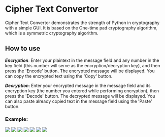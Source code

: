 # Cipher Text Convertor
Cipher Text Convertor demonstrates the strength of Python in cryptography with a simple GUI. It is based on the One-time pad cryptography algorithm, which is a symmetric cryptography algorithm.

## How to use
**_Encryption_**: Enter your plaintext in the message field and any number in the key field (this number will serve as the encryption/decryption key), and then press the 'Encode' button. The encrypted message will be displayed. You can copy the encrypted text using the 'Copy' button.

**_Decryption_**: Enter your encrypted message in the message field and its encryption key (the number you entered while performing encryption), then press the 'Decode' button. The decrypted message will be displayed. You can also paste already copied text in the message field using the 'Paste' button.

### Example:

<img src="img/output1.png">
<img src="img/output2.png">
<img src="img/test1.png">
<img src="img/test2.png">
<img src="img/test3.png">
<img src="img/test4.png">
<img src="img/test5.png">